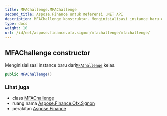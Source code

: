 ```yaml
---
title: MFAChallenge.MFAChallenge
second_title: Aspose.Finance untuk Referensi .NET API
description: MFAChallenge konstruktor. Menginisialisasi instance baru dariMFAChallenge kelas.
type: docs
weight: 10
url: /id/net/aspose.finance.ofx.signon/mfachallenge/mfachallenge/
---
```

## MFAChallenge constructor

Menginisialisasi instance baru dari[`MFAChallenge`](../) kelas.

```csharp
public MFAChallenge()
```

### Lihat juga

* class [MFAChallenge](../)
* ruang nama [Aspose.Finance.Ofx.Signon](../../mfachallenge/)
* perakitan [Aspose.Finance](../../../)


